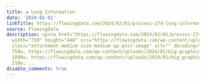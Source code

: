```yaml
---
title: ✚ Long Information
date: '2024-02-01'
linkTitle: https://flowingdata.com/2024/02/01/process-274-long-information/
source: FlowingData
description: <p><a href="https://flowingdata.com/2024/02/01/process-274-long-information/"><img
  width="750" height="448" src="https://flowingdata.com/wp-content/uploads/2024/01/big-graphics-featured-process-750x448.png"
  class="attachment-medium size-medium wp-post-image" alt="" decoding="async" srcset="https://flowingdata.com/wp-content/uploads/2024/01/big-graphics-featured-process-750x448.png
  750w, https://flowingdata.com/wp-content/uploads/2024/01/big-graphics-featured-process-1090x651.png
  1090w, https://flowingdata.com/wp-content/uploads/2024/01/big-graphics-featured-process-210x125.png
  210w, ...
disable_comments: true
---
```

<p><a href="https://flowingdata.com/2024/02/01/process-274-long-information/"><img width="750" height="448" src="https://flowingdata.com/wp-content/uploads/2024/01/big-graphics-featured-process-750x448.png" class="attachment-medium size-medium wp-post-image" alt="" decoding="async" srcset="https://flowingdata.com/wp-content/uploads/2024/01/big-graphics-featured-process-750x448.png 750w, https://flowingdata.com/wp-content/uploads/2024/01/big-graphics-featured-process-1090x651.png 1090w, https://flowingdata.com/wp-content/uploads/2024/01/big-graphics-featured-process-210x125.png 210w, ...